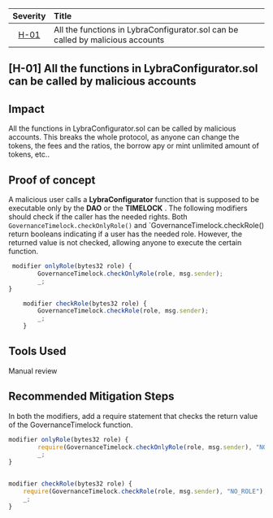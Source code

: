 
| Severity | Title | 
|:--:|:---|
| [H-01](#h-01-all-the-functions-in-LybraConfigurator.sol-can-be-called-by-malicious-accounts) | All the functions in LybraConfigurator.sol can be called by malicious accounts |

## [H-01] All the functions in LybraConfigurator.sol can be called by malicious accounts

## Impact
All the functions in LybraConfigurator.sol can be called by malicious accounts. This breaks the whole protocol, as anyone can change the tokens, the fees and the ratios, the borrow apy or mint unlimited amount of tokens, etc..

## Proof of concept
A malicious user calls a **LybraConfigurator** function that is supposed to be executable only by the **DAO** or the **TIMELOCK** . The following modifiers should check if the caller has the needed rights. Both `GovernanceTimelock.checkOnlyRole()`  and `GovernanceTimelock.checkRole() return booleans indicating if a user has the needed role. However, the returned value is not checked, allowing anyone to execute the certain function.

```jsx
 modifier onlyRole(bytes32 role) {
        GovernanceTimelock.checkOnlyRole(role, msg.sender);
        _;
}

    modifier checkRole(bytes32 role) {
        GovernanceTimelock.checkRole(role, msg.sender);
        _;
    }
```
## Tools Used
Manual review

## Recommended Mitigation Steps
In both the modifiers, add a require statement that checks the return value of the GovernanceTimelock function. 
```jsx
modifier onlyRole(bytes32 role) {
        require(GovernanceTimelock.checkOnlyRole(role, msg.sender), "NO_ROLE");
        _;
}


modifier checkRole(bytes32 role) {
    require(GovernanceTimelock.checkRole(role, msg.sender), "NO_ROLE");
    _;
}
```